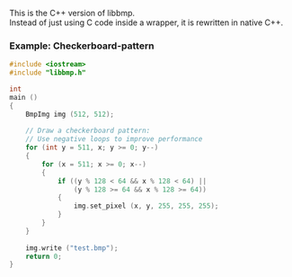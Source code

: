 This is the C++ version of libbmp.   
Instead of just using C code inside a wrapper, it is rewritten in native C++.

### Example: Checkerboard-pattern

```C++
#include <iostream>
#include "libbmp.h"

int
main ()
{
	BmpImg img (512, 512);
	
	// Draw a checkerboard pattern:
	// Use negative loops to improve performance
	for (int y = 511, x; y >= 0; y--)
	{
		for (x = 511; x >= 0; x--)
		{
			if ((y % 128 < 64 && x % 128 < 64) ||
			    (y % 128 >= 64 && x % 128 >= 64))
			{
				img.set_pixel (x, y, 255, 255, 255);
			}
		}
	}
	
	img.write ("test.bmp");
	return 0;
}
```
